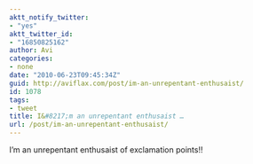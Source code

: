 ```yaml
---
aktt_notify_twitter:
- "yes"
aktt_twitter_id:
- "16850825162"
author: Avi
categories:
- none
date: "2010-06-23T09:45:34Z"
guid: http://aviflax.com/post/im-an-unrepentant-enthusaist/
id: 1078
tags:
- tweet
title: I&#8217;m an unrepentant enthusaist …
url: /post/im-an-unrepentant-enthusaist/
---
```

I&#8217;m an unrepentant enthusaist of exclamation points!!